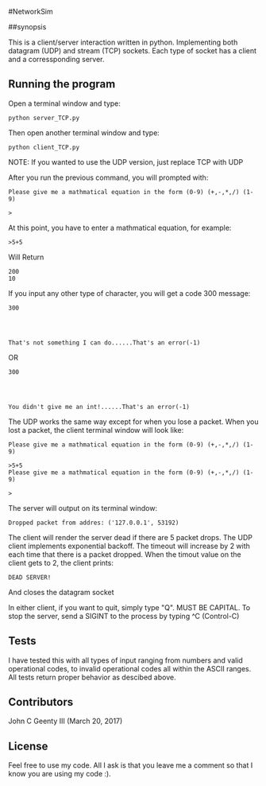 #NetworkSim

##synopsis

This is a client/server interaction written in python. Implementing both datagram (UDP) and stream (TCP) sockets. Each type of socket has a client and a corressponding server.

## Running the program

Open a terminal window and type:
```
python server_TCP.py
```

Then open another terminal window and type:
```
python client_TCP.py
```

NOTE: If you wanted to use the UDP version, just replace TCP with UDP

After you run the previous command, you will prompted with:

```
Please give me a mathmatical equation in the form (0-9) (+,-,*,/) (1-9)

>
```

At this point, you have to enter a mathmatical equation, for example:

```
>5+5
```

Will Return

```
200
10
```

If you input any other type of character, you will get a code 300 message:

```
300




That's not something I can do......That's an error(-1)
```
OR

```
300




You didn't give me an int!......That's an error(-1)
```

The UDP works the same way except for when you lose a packet. When you lost a packet, the client terminal window will look like:

```
Please give me a mathmatical equation in the form (0-9) (+,-,*,/) (1-9)

>5+5
Please give me a mathmatical equation in the form (0-9) (+,-,*,/) (1-9)

>
```

The server will output on its terminal window:

```
Dropped packet from addres: ('127.0.0.1', 53192)
```

The client will render the server dead if there are 5 packet drops. The UDP client implements exponential backoff. The timeout will increase by 2 with each time that there is a packet dropped. When the timout value on the client gets to 2, the client prints:

```
DEAD SERVER!
```
And closes the datagram socket

In either client, if you want to quit, simply type "Q". MUST BE CAPITAL. To stop the server, send a SIGINT to the process by typing ^C (Control-C)

## Tests

I have tested this with all types of input ranging from numbers and valid operational codes, to invalid operational codes all within the ASCII ranges. All tests return proper behavior as descibed above.

## Contributors

John C Geenty III (March 20, 2017)

## License

Feel free to use my code. All I ask is that you leave me a comment so that I know you are using my code :).
